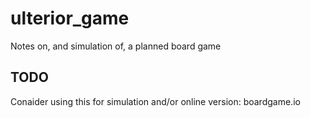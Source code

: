 # ulterior_game
Notes on, and simulation of, a planned board game

## TODO 
Conaider using this for simulation and/or online version: boardgame.io
